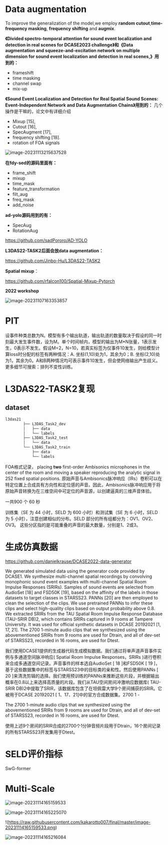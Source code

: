 # Data augmentation

To improve the generalization of the model,we employ **random cutout**,**time-frequency masking**, **frequency shifting** and **augmix**.

**《Divided spectro-temporal attention for sound event localization and detection in real scenes for DCASE2023 challenge》和《Data augmentation and squeeze-and-excitation network on multiple dimension for sound event localization and detection in real scenes,》用到的：**

* frameshift
* time masking
* channel swap
* mix-up

**《Sound Event Localization and Detection for Real Spatial Sound Scenes: Event-Independent Network and Data Augmentation Chains》用到的：**  几个操作是干嘛的，论文中有详细介绍

* Mixup [15], 
* Cutout [16], 
* SpecAugment [17],
* frequency shifting [18].
* rotation of FOA signals

![image-20231113215637528](https://raw.githubusercontent.com/kakarotto007/final/master/image-20231113215637528.png)

**在fdy-sed的源码里面有：**

- frame_shift 
- mixup
- time_mask
- feature_transformation
- filt_aug
- freq_mask
- add_noise

**ad-yolo源码用到的有：**

- SpecAug
- RotationAug

https://github.com/sadPororo/AD-YOLO

**L3DAS22-TASK2后面会放data augmentation：**

https://github.com/Jinbo-Hu/L3DAS22-TASK2

**Spatial mixup**：

https://github.com/rfalcon100/Spatial-Mixup-Pytorch

**2022 workshop**

![image-20231107163353857](https://raw.githubusercontent.com/kakarotto007/final/master/image-20231107163353857.png)



# PIT

设事件种类总数为N。模型有多个输出轨道，输出轨道的数量取决于假设的同一时刻最大发生事件数，设为M。单个时间帧内，模型的输出为M*N张量，1表示发生，0表示不发生。假设M=2，N=10，若真实标签为仅事件10发生，则给模型计算loss时分配的标签有两种情况：A. 坐标(1,10)处为1，其余为0；B. 坐标(2,10)处为1，其余为0。A和B两种情况均可表示事件10发生，但会使网络输出产生歧义。更多细节可搜索：排列不变性训练。



# L3DAS22-TASK2复现

## dataset

```html
l3das21
        ├── L3DAS_Task2_dev
        │   ├── data
        │   └── labels
        ├── L3DAS_Task2_test
        │   └── data
        └── L3DAS_Task2_train
            ├── data
            └── labels
```

FOA格式记录， placing **two** first-order Ambisonics microphones in the center of the room and moving a speaker reproducing the analytic signal in 252 fixed spatial positions. 原始声音与Ambisonics脉冲响应（IRs）卷积可以在特定位置上合成具有方向性和定位感的声音。因此，Ambisonics脉冲响应用于将原始声音转换为在三维空间中可定位的声音源，以创建逼真的三维声音体验。

一共900 个 60 秒

训练集（SE 为 44 小时，SELD 为 600 小时）和测试集（SE 为 6 小时，SELD 为 5 小时），注意创建相似的分布。SELD 部分的所有组都分为：OV1、OV2、OV3。 这些分区指的是可能重叠的声音的最大数量，分别是1、2或3。

# 生成仿真数据

https://github.com/danielkrause/DCASE2022-data-generator

We generated simulated data using the generator code provided by DCASE1. We synthesize multi-channel spatial recordings by convolving monophonic sound event examples with multi-channel Spatial Room Impulse Responses (SRIRs). Samples of sound events are selected from AudioSet [18] and FSD50K [19], based on the affinity of the labels in those datasets to target classes in STARSS23. PANNs [20] are then employed to clean the selection of the clips. We use pretrained PANNs to infer these clips and select high-quality clips based on output probability above 0.8. We extracted SRIRs from the TAU Spatial Room Impulse Response Database (TAU-SRIR DB)2, which contains SRIRs captured in 9 rooms at Tampere University. It was used for official synthetic datasets in DCASE 20192021 [1, 17, 21]. The 2700 1-minute audio clips that we synthesized using the abovementioned SRIRs from 9 rooms are used for Dtrain, and all of dev-set of STARSS23, recorded in 16 rooms, are used for Dtest.

我们使用DCASE1提供的生成器代码生成模拟数据。我们通过将单声道声音事件实例与多通道空间脉冲响应( Spatial Room Impulse Responses，SRIRs )进行卷积来合成多通道空间记录。声音事件的样本选自AudioSet [ 18 ]和FSD50K [ 19 ]，基于这些数据集中的标签与STARSS23中的目标类的亲和性。然后使用PANNs [ 20 ]来清洗剪辑的选择。我们使用预训练的PANNs来推断这些片段，并根据输出概率在0.8以上来选择高质量的片段。我们从TAU空间房间冲激响应数据库( TAU-SRIR DB)2中提取了SRIR，该数据库包含了在坦佩雷大学9个房间捕获的SRIR。它被用于DCASE 20192021 [ 1、17、21]中的官方合成数据集。2700 1 -



The 2700 1-minute audio clips that we synthesized using the abovementioned SRIRs from 9 rooms are used for Dtrain, and all of dev-set of STARSS23, recorded in 16 rooms, are used for Dtest.

使用上述9个房间的SRIR合成的2700个1分钟音频片段用于Dtrain，16个房间记录的所有STARSS23开发集用于Dtest。

# SELD评价指标

SwG-former

# Multi-Scale

![image-20231114165159533](https://raw.githubusercontent.com/kakarotto007/final/master/image-20231114165159533.png)

![image-20231114165225070](https://raw.githubusercontent.com/kakarotto007/final/master/image-20231114165225070.png)

!(https://raw.githubusercontent.com/kakarotto007/final/master/image-20231114165159533.png)

![image-20231114165216084](https://raw.githubusercontent.com/kakarotto007/final/master/image-20231114165216084.png)
